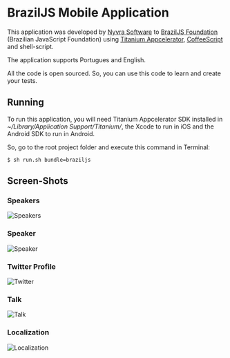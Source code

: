 # BrazilJS Mobile Application
This application was developed by [Nyvra Software](http://www.nyvra.net) to [BrazilJS Foundation](http://www.braziljs.org) (Brazilian JavaScript Foundation) using [Titanium Appcelerator](http://www.appcelerator.com), [CoffeeScript](http://coffeescript.org) and shell-script.

The application supports Portugues and English.

All the code is open sourced. So, you can use this code to learn and create your tests.

## Running
To run this application, you will need Titanium Appcelerator SDK installed in *~/Library/Application Support/Titanium/*, the Xcode to run in iOS and the Android SDK to run in Android.

So, go to the root project folder and execute this command in Terminal:

```
$ sh run.sh bundle=braziljs
```

## Screen-Shots

### Speakers
![Speakers](http://i46.tinypic.com/295wgp.png)

### Speaker
![Speaker](http://i49.tinypic.com/uvdl3.png)

### Twitter Profile
![Twitter](http://i50.tinypic.com/2jc97w8.png)

### Talk
![Talk](http://i48.tinypic.com/212g4za.png)

### Localization
![Localization](http://i50.tinypic.com/r24609.png)